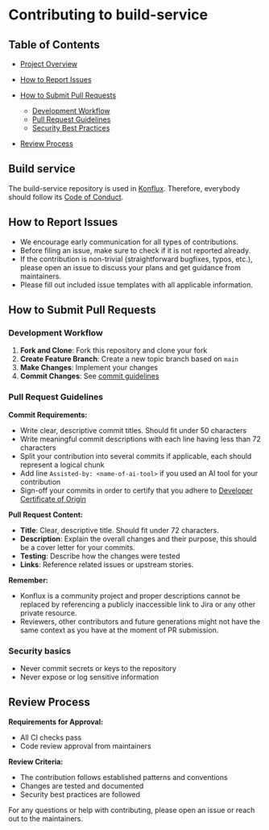 # Contributing to build-service

## Table of Contents

* [Project Overview](#project-overview)
* [How to Report Issues](#how-to-report-issues)
* [How to Submit Pull Requests](#how-to-submit-pull-requests)
  * [Development Workflow](#development-workflow)
  * [Pull Request Guidelines](#pull-request-guidelines)
  * [Security Best Practices](#security-best-practices)

* [Review Process](#review-process)

## Build service

The build-service repository is used in [Konflux](https://konflux-ci.dev).
Therefore, everybody should follow its [Code of Conduct](https://github.com/konflux-ci/community/blob/main/CODE_OF_CONDUCT.md).

## How to Report Issues

- We encourage early communication for all types of contributions.
- Before filing an issue, make sure to check if it is not reported already.
- If the contribution is non-trivial (straightforward bugfixes, typos, etc.), please open an issue to discuss your plans and get guidance from maintainers.
- Please fill out included issue templates with all applicable information.

## How to Submit Pull Requests

### Development Workflow

1. **Fork and Clone**: Fork this repository and clone your fork
2. **Create Feature Branch**: Create a new topic branch based on `main`
3. **Make Changes**: Implement your changes
4. **Commit Changes**: See [commit guidelines](#pull-request-guidelines)

### Pull Request Guidelines

**Commit Requirements:**
- Write clear, descriptive commit titles. Should fit under 50 characters
- Write meaningful commit descriptions with each line having less than 72 characters
- Split your contribution into several commits if applicable, each should represent a logical chunk
- Add line `Assisted-by: <name-of-ai-tool>` if you used an AI tool for your contribution
- Sign-off your commits in order to certify that you adhere to [Developer Certificate of Origin](https://developercertificate.org)

**Pull Request Content:**
- **Title**: Clear, descriptive title. Should fit under 72 characters.
- **Description**: Explain the overall changes and their purpose, this should be a cover letter for your commits.
- **Testing**: Describe how the changes were tested
- **Links**: Reference related issues or upstream stories.

**Remember:**
- Konflux is a community project and proper descriptions cannot be replaced by referencing a publicly inaccessible link to Jira or any other private resource.
- Reviewers, other contributors and future generations might not have the same context as you have at the moment of PR submission.

### Security basics

- Never commit secrets or keys to the repository
- Never expose or log sensitive information

## Review Process

**Requirements for Approval:**
- All CI checks pass
- Code review approval from maintainers

**Review Criteria:**
- The contribution follows established patterns and conventions
- Changes are tested and documented
- Security best practices are followed

For any questions or help with contributing, please open an issue or reach out to the maintainers.
